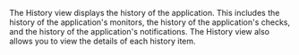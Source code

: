 The History view displays the history of the application. This includes the history of the application's monitors, the history of the application's checks, and the history of the application's notifications. The History view also allows you to view the details of each history item.
